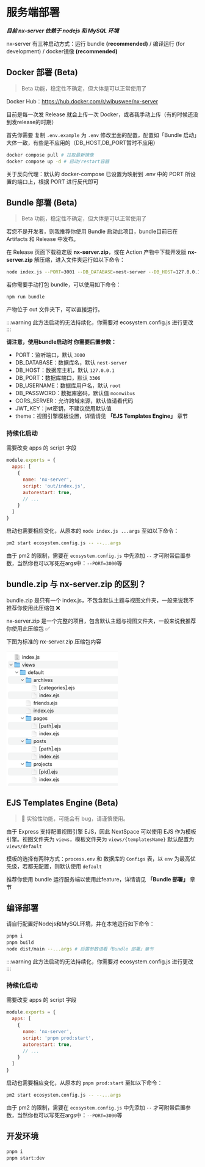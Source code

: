 # 服务端部署

**_目前 nx-server 依赖于 nodejs 和 MySQL 环境_**

nx-server 有三种启动方式：运行 bundle **(recommended)** / 编译运行 (for development) / docker镜像 **(recommended)**

## Docker 部署  (Beta)

> Beta 功能，稳定性不确定，但大体是可以正常使用了

Docker Hub：https://hub.docker.com/r/wibuswee/nx-server

目前是每一次发 Release 就会上传一次 Docker，或者我手动上传（有的时候还没到发release的时期）

首先你需要 复制 `.env.example` 为 `.env` 修改里面的配置，配置如「Bundle 启动」大体一致，有些是不应用的（DB_HOST,DB_PORT暂时不应用）

```bash
docker compose pull # 拉取最新镜像
docker compose up -d # 启动/restart容器
```

关于反向代理：默认的 docker-compose 已设置为映射到 .env 中的 PORT 所设置的端口上，根据 PORT 进行反代即可

## Bundle 部署 (Beta)

> Beta 功能，稳定性不确定，但大体是可以正常使用了

若您不是开发者，则我推荐你使用 Bundle 启动此项目，bundle目前已在 Artifacts 和 Release 中发布。

在 Release 页面下载稳定版 **nx-server.zip**，或在 Action 产物中下载开发版 **nx-server.zip** 解压缩，进入文件夹运行如以下命令：

```bash
node index.js --PORT=3001 --DB_DATABASE=nest-server --DB_HOST=127.0.0.1 --DB_PORT=3306 --DB_USERNAME=root --DB_PASSWORD=moonwibus
```

若你需要手动打包 bundle，可以使用如下命令：

```bash
npm run bundle
```

产物位于 out 文件夹下，可以直接运行。

:::warning
此方法启动的无法持续化，你需要对 ecosystem.config.js 进行更改
:::

**请注意，使用bundle启动时 你需要后置参数：**

- PORT：监听端口，默认 `3000`
- DB_DATABASE：数据库名，默认 `nest-server`
- DB_HOST：数据库主机，默认 `127.0.0.1`
- DB_PORT：数据库端口，默认 `3306`
- DB_USERNAME：数据库用户名，默认 `root`
- DB_PASSWORD：数据库密码，默认值 `moonwibus`
- CORS_SERVER：允许跨域来源，默认值请看代码
- JWT_KEY：jwt密钥，不建议使用默认值
- theme：视图引擎模板设置，详情请见 **「EJS Templates Engine」** 章节


### 持续化启动

需要改变 apps 的 script 字段

```js {5}
module.exports = {
  apps: [
    {
      name: 'nx-server',
      script: 'out/index.js',
      autorestart: true,
      // ...
    }
  ]
}
```

启动也需要相应变化，从原本的 `node index.js ...args` 至如以下命令：

```bash
pm2 start ecosystem.config.js -- --...args
```

由于 pm2 的限制，需要在 `ecosystem.config.js` 中先添加 `--` 才可附带后置参数，当然你也可以写死在args中：`--PORT=3000`等


<!-- - MAIL_SERVER：邮箱服务器（有可能后期会移入后台进行设置）
- MAIL_PORT：邮箱端口号（有可能后期会移入后台进行设置）
- MAIL_ADD：邮箱地址（有可能后期会移入后台进行设置）
- MAIL_PASS：邮箱密码（有可能后期会移入后台进行设置） -->

## bundle.zip 与 nx-server.zip 的区别？

bundle.zip 是只有一个 index.js，不包含默认主题与视图文件夹，一般来说我不推荐你使用此压缩包 ❌

nx-server.zip 是一个完整的项目，包含默认主题与视图文件夹，一般来说我推荐你使用此压缩包 ✅

下图为标准的 nx-server.zip 压缩包内容

<img src="/img/ejs_feat.png" style="zoom: 50%" alt="ejs_feat">

## EJS Templates Engine (Beta)

> 🧪 实验性功能，可能会有 bug，请谨慎使用。

由于 Express 支持配置视图引擎 EJS，因此 NextSpace 可以使用 EJS 作为模板引擎。视图文件夹为 `views`，模板文件夹为 `views/{templatesName}` 默认配置为 `views/default`

模板的选择有两种方式：`process.env` 和 数据库的 `Configs` 表，以 `env` 为最高优先级，若都无配置，则默认使用 `default`

推荐你使用 bundle 运行服务端以使用此feature，详情请见 **「Bundle 部署」** 章节

## 编译部署

请自行配置好Nodejs和MySQL环境，并在本地运行如下命令：

```bash
pnpm i
pnpm build
node dist/main --...args # 后置参数请看「Bundle 部署」章节
```

:::warning
此方法启动的无法持续化，你需要对 ecosystem.config.js 进行更改
:::

### 持续化启动

需要改变 apps 的 script 字段

```js {5}
module.exports = {
  apps: [
    {
      name: 'nx-server',
      script: 'pnpm prod:start',
      autorestart: true,
      // ...
    }
  ]
}
```

启动也需要相应变化，从原本的 `pnpm prod:start` 至如以下命令：

```bash
pm2 start ecosystem.config.js -- --...args
```

由于 pm2 的限制，需要在 `ecosystem.config.js` 中先添加 `--` 才可附带后置参数，当然你也可以写死在args中：`--PORT=3000`等

## 开发环境

```bash
pnpm i
pnpm start:dev
```